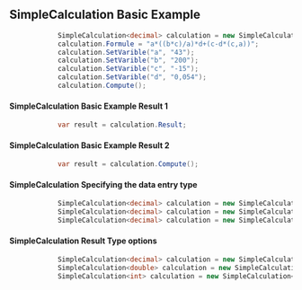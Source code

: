 
## SimpleCalculation Basic Example

```c#
            SimpleCalculation<decimal> calculation = new SimpleCalculation<decimal>();
            calculation.Formule = "a*((b*c)/a)*d+(c-d*(c,a))";
            calculation.SetVarible("a", "43");
            calculation.SetVarible("b", "200");
            calculation.SetVarible("c", "-15");
            calculation.SetVarible("d", "0,054");
            calculation.Compute();
```
#### SimpleCalculation Basic Example Result 1
```c#
            var result = calculation.Result;
```
#### SimpleCalculation Basic Example Result 2
```c#
            var result = calculation.Compute();
```
#### SimpleCalculation Specifying the data entry type
```c#
            SimpleCalculation<decimal> calculation = new SimpleCalculation<decimal>(FxCalc.Enums.InputType.Double);
            SimpleCalculation<decimal> calculation = new SimpleCalculation<decimal>(FxCalc.Enums.InputType.Decimal);
            SimpleCalculation<decimal> calculation = new SimpleCalculation<decimal>(FxCalc.Enums.InputType.Int);
```
#### SimpleCalculation Result Type options
```c#
            SimpleCalculation<decimal> calculation = new SimpleCalculation<decimal>();
            SimpleCalculation<double> calculation = new SimpleCalculation<double>();
            SimpleCalculation<int> calculation = new SimpleCalculation<int>();
```
